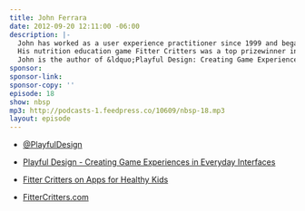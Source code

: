 ```yaml
---
title: John Ferrara
date: 2012-09-20 12:11:00 -06:00
description: |-
  John has worked as a user experience practitioner since 1999 and began designing video games in 2001.
  His nutrition education game Fitter Critters was a top prizewinner in the 2010 Apps for Healthy Kids contest sponsored by Michelle Obama&rsquo;s &ldquo;Let&rsquo;s Move!&rdquo; campaign, and it is currently being tested in public elementary schools.
  John is the author of &ldquo;Playful Design: Creating Game Experiences in Everyday Interfaces&rdquo;
sponsor: 
sponsor-link: 
sponsor-copy: ''
episode: 18
show: nbsp
mp3: http://podcasts-1.feedpress.co/10609/nbsp-18.mp3
layout: episode
---
```


-  [@PlayfulDesign](http://twitter.com/PlayfulDesign)

-  [Playful Design - Creating Game Experiences in Everyday Interfaces](http://rosenfeldmedia.com/books/game-design/)

-  [Fitter Critters on Apps for Healthy Kids](http://appsforhealthykids.com/submissions/6134-fitter-critters)

-  [FitterCritters.com](http://fittercritters.com/index.php)
